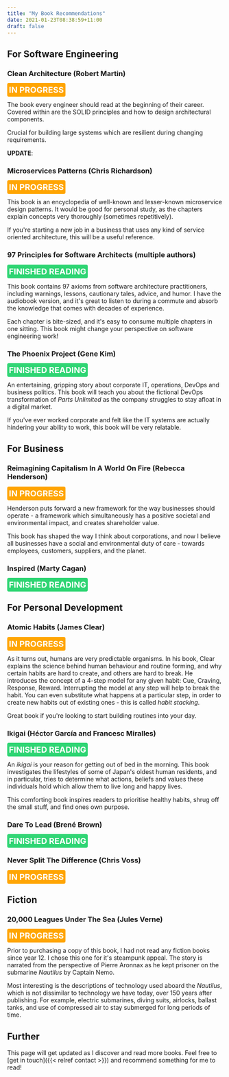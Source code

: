 ```yaml
---
title: "My Book Recommendations"
date: 2021-01-23T08:38:59+11:00
draft: false
---
```


## For Software Engineering

### Clean Architecture (Robert Martin)

<span class="status orange">in progress</span>

The book every engineer should read at the beginning of their career.
Covered within are the SOLID principles and how to design architectural 
components. 

Crucial for building large systems which are resilient
during changing requirements.

**UPDATE**: 

### Microservices Patterns (Chris Richardson)

<span class="status orange">in progress</span>

This book is an encyclopedia of well-known and lesser-known microservice
design patterns. It would be good for personal study, as the chapters
explain concepts very thoroughly (sometimes repetitively).

If you're starting a new job in a business that uses
any kind of service oriented architecture, this will be a useful
reference.

### 97 Principles for Software Architects (multiple authors)

<span class="status green">finished reading</span>

This book contains 97 axioms from software architecture practitioners,
including warnings, lessons, cautionary tales, advice, and humor. I have the audiobook version, and it's great to listen to during a commute and absorb the knowledge that comes with decades of experience.

Each chapter is bite-sized, and it's easy to consume multiple chapters in
one sitting. This book might change your perspective on software 
engineering work!

### The Phoenix Project (Gene Kim)

<span class="status green">finished reading</span>

An entertaining, gripping story about corporate IT, operations, DevOps and
business politics. This book will teach you about the fictional DevOps 
transformation of _Parts Unlimited_ as the company struggles to stay 
afloat in a digital market.

If you've ever worked corporate and felt like the IT systems are actually hindering your ability to work, this book will be very relatable.

## For Business

### Reimagining Capitalism In A World On Fire (Rebecca Henderson)

<span class="status orange">in progress</span>

Henderson puts forward a new framework for the way businesses should operate - a framework which simultaneously has a positive societal and environmental impact, and creates shareholder value. 

This book has shaped the way I think about corporations, and now I believe all businesses have a social and environmental duty of care - towards employees, customers, suppliers, and the planet.

### Inspired (Marty Cagan)

<span class="status green">finished reading</span>

## For Personal Development

### Atomic Habits (James Clear)

<span class="status orange">in progress</span>

As it turns out, humans are very predictable organisms. In his book, Clear explains the science behind human behaviour and routine forming, and why certain habits are hard to create, and others are hard to break. He introduces the concept of a 4-step model for any given habit: Cue, Craving, Response, Reward. Interrupting the model at any step will help to break the habit. You can even substitute what happens at a particular step, in order to create new habits out of existing ones - this is called *habit stacking*. 

Great book if you're looking to start building routines into your day.

### Ikigai (Héctor García and Francesc Miralles)

<span class="status green">finished reading</span>

An *ikigai* is your reason for getting out of bed in the morning. This book investigates the lifestyles of some of Japan's oldest human residents, and in particular, tries to determine what actions, beliefs and values these individuals hold which allow them to live long and happy lives. 

This comforting book inspires readers to prioritise healthy habits, shrug off the small stuff, and find ones own purpose.

### Dare To Lead (Brené Brown) 

<span class="status green">finished reading</span>

### Never Split The Difference (Chris Voss)

<span class="status orange">in progress</span>

## Fiction

### 20,000 Leagues Under The Sea (Jules Verne)

<span class="status orange">in progress</span>

Prior to purchasing a copy of this book, I had not read any fiction books since year 12. I chose this one for it's steampunk appeal. The story is narrated from the perspective of Pierre Aronnax as he kept prisoner on the submarine *Nautilus* by Captain Nemo. 

Most interesting is the descriptions of technology used aboard the *Nautilus*, which is not dissimilar to technology we have today, over 150 years after publishing. For example, electric submarines, diving suits, airlocks, ballast tanks, and use of compressed air to stay submerged for long periods of time.

## Further

This page will get updated as I discover and read more books. 
Feel free to [get in touch]({{< relref contact >}}) and recommend something for me to read!

<style>
.status {
  border-radius: 4px;
  color: white;
  text-transform: uppercase;
  font-size: 1.2rem;
  background-color: #747d8c;
  padding: 4px;
  font-weight: bold;
}.status.orange {
  background-color: #ffa502;
}.status.green {
  background-color: #2ed573;
}</style>
